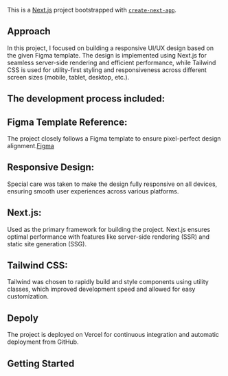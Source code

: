This is a [Next.js](https://nextjs.org) project bootstrapped with [`create-next-app`](https://nextjs.org/docs/app/api-reference/cli/create-next-app).

## Approach

In this project, I focused on building a responsive UI/UX design based on the given Figma template. The design is implemented using Next.js for seamless server-side rendering and efficient performance, while Tailwind CSS is used for utility-first styling and responsiveness across different screen sizes (mobile, tablet, desktop, etc.).

## The development process included:



## Figma Template Reference: 
The project closely follows a Figma template to ensure pixel-perfect design alignment.[Figma](https://www.figma.com/design/zcuvkUTQoPsYnyvLvOL49Q/Ecommerce-Desktop-Website.-(Community)?node-id=0-1&p=f&t=vvGns87aUxs9Nd6J-0)
## Responsive Design: 
Special care was taken to make the design fully responsive on all devices, ensuring smooth user experiences across various platforms.
## Next.js: 
Used as the primary framework for building the project. Next.js ensures optimal performance with features like server-side rendering (SSR) and static site generation (SSG).
## Tailwind CSS: 
Tailwind was chosen to rapidly build and style components using utility classes, which improved development speed and allowed for easy customization.

## Depoly
The project is deployed on Vercel for continuous integration and automatic deployment from GitHub.


## Getting Started